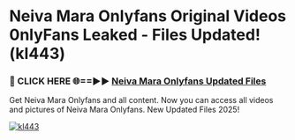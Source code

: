# Neiva Mara Onlyfans Original Videos 0nlyFans Leaked - Files Updated! (kl443)

<h3>🔴 CLICK HERE 🌐==►► <a href="https://tinyurl.com/2wckxsce" rel="nofollow">Neiva Mara Onlyfans Updated Files</a></h3>

Get Neiva Mara Onlyfans and all content. Now you can access all videos and pictures of Neiva Mara Onlyfans. New Updated Files 2025!

[![kl443](https://i.imgur.com/AFduVYN.gif)](https://tinyurl.com/2wckxsce)
